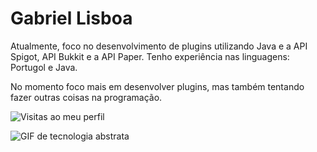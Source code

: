# **Gabriel Lisboa**  
Atualmente, foco no desenvolvimento de plugins utilizando Java e a API Spigot, API Bukkit e a API Paper.
Tenho experiência nas linguagens: Portugol e Java.

No momento foco mais em desenvolver plugins, mas também tentando fazer outras coisas na programação.

![Visitas ao meu perfil](https://komarev.com/ghpvc/?username=devopup&label=Visitas+ao+perfil)


![GIF de tecnologia abstrata](https://media.giphy.com/media/1vlBgKjXEz1jTtsuiH/giphy.gif) 
